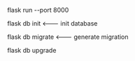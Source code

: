 flask run --port 8000 

flask db init <--- init database 

flask db migrate <--- generate migration 

flask db upgrade

